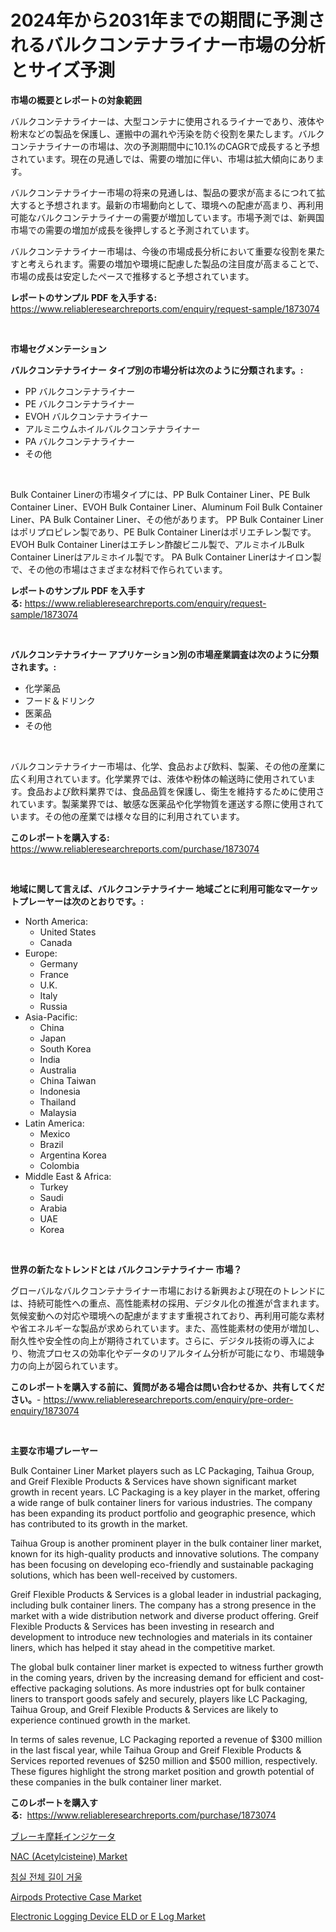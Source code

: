 <p><h1>2024年から2031年までの期間に予測されるバルクコンテナライナー市場の分析とサイズ予測</h1></p><p><strong>市場の概要とレポートの対象範囲</strong></p>
<p><p>バルクコンテナライナーは、大型コンテナに使用されるライナーであり、液体や粉末などの製品を保護し、運搬中の漏れや汚染を防ぐ役割を果たします。バルクコンテナライナーの市場は、次の予測期間中に10.1%のCAGRで成長すると予想されています。現在の見通しでは、需要の増加に伴い、市場は拡大傾向にあります。</p><p>バルクコンテナライナー市場の将来の見通しは、製品の要求が高まるにつれて拡大すると予想されます。最新の市場動向として、環境への配慮が高まり、再利用可能なバルクコンテナライナーの需要が増加しています。市場予測では、新興国市場での需要の増加が成長を後押しすると予測されています。</p><p>バルクコンテナライナー市場は、今後の市場成長分析において重要な役割を果たすと考えられます。需要の増加や環境に配慮した製品の注目度が高まることで、市場の成長は安定したペースで推移すると予想されています。</p></p>
<p><strong>レポートのサンプル PDF を入手する:</strong> <a href="https://www.reliableresearchreports.com/enquiry/request-sample/1873074">https://www.reliableresearchreports.com/enquiry/request-sample/1873074</a></p>
<p>&nbsp;</p>
<p><strong>市場セグメンテーション</strong></p>
<p><strong>バルクコンテナライナー タイプ別の市場分析は次のように分類されます。:</strong></p>
<p><ul><li>PP バルクコンテナライナー</li><li>PE バルクコンテナライナー</li><li>EVOH バルクコンテナライナー</li><li>アルミニウムホイルバルクコンテナライナー</li><li>PA バルクコンテナライナー</li><li>その他</li></ul></p>
<p>&nbsp;</p>
<p><p>Bulk Container Linerの市場タイプには、PP Bulk Container Liner、PE Bulk Container Liner、EVOH Bulk Container Liner、Aluminum Foil Bulk Container Liner、PA Bulk Container Liner、その他があります。 PP Bulk Container Linerはポリプロピレン製であり、PE Bulk Container Linerはポリエチレン製です。 EVOH Bulk Container Linerはエチレン酢酸ビニル製で、アルミホイルBulk Container Linerはアルミホイル製です。 PA Bulk Container Linerはナイロン製で、その他の市場はさまざまな材料で作られています。</p></p>
<p><strong>レポートのサンプル PDF を入手する:</strong>&nbsp;<a href="https://www.reliableresearchreports.com/enquiry/request-sample/1873074">https://www.reliableresearchreports.com/enquiry/request-sample/1873074</a></p>
<p>&nbsp;</p>
<p><strong> バルクコンテナライナー アプリケーション別の市場産業調査は次のように分類されます。:</strong></p>
<p><ul><li>化学薬品</li><li>フード＆ドリンク</li><li>医薬品</li><li>その他</li></ul></p>
<p>&nbsp;</p>
<p><p>バルクコンテナライナー市場は、化学、食品および飲料、製薬、その他の産業に広く利用されています。化学業界では、液体や粉体の輸送時に使用されています。食品および飲料業界では、食品品質を保護し、衛生を維持するために使用されています。製薬業界では、敏感な医薬品や化学物質を運送する際に使用されています。その他の産業では様々な目的に利用されています。</p></p>
<p><strong>このレポートを購入する:</strong>&nbsp; <a href="https://www.reliableresearchreports.com/purchase/1873074">https://www.reliableresearchreports.com/purchase/1873074</a></p>
<p>&nbsp;</p>
<p><strong>地域に関して言えば、バルクコンテナライナー 地域ごとに利用可能なマーケットプレーヤーは次のとおりです。:</strong></p>
<p><ul>
    <li>
        North America:
        <ul>
            <li>United States</li>
            <li>Canada</li>
        </ul>
    </li>
    <li>
        Europe:
        <ul>
            <li>Germany</li>
            <li>France</li>
            <li>U.K.</li>
            <li>Italy</li>
            <li>Russia</li>
        </ul>
    </li>
    <li>
        Asia-Pacific:
        <ul>
            <li>China</li>
            <li>Japan</li>
            <li>South Korea</li>
            <li>India</li>
            <li>Australia</li>
            <li>China Taiwan</li>
            <li>Indonesia</li>
            <li>Thailand</li>
            <li>Malaysia</li>
        </ul>
    </li>
    <li>
        Latin America:
        <ul>
            <li>Mexico</li>
            <li>Brazil</li>
            <li>Argentina Korea</li>
            <li>Colombia</li>
        </ul>
    </li>
    <li>
        Middle East & Africa:
        <ul>
            <li>Turkey</li>
            <li>Saudi</li>
            <li>Arabia</li>
            <li>UAE</li>
            <li>Korea</li>
        </ul>
    </li>
    </ul></p>
<p>&nbsp;</p>
<p><strong>世界の新たなトレンドとは バルクコンテナライナー 市場？</strong></p>
<p><p>グローバルなバルクコンテナライナー市場における新興および現在のトレンドには、持続可能性への重点、高性能素材の採用、デジタル化の推進が含まれます。気候変動への対応や環境への配慮がますます重視されており、再利用可能な素材や省エネルギーな製品が求められています。また、高性能素材の使用が増加し、耐久性や安全性の向上が期待されています。さらに、デジタル技術の導入により、物流プロセスの効率化やデータのリアルタイム分析が可能になり、市場競争力の向上が図られています。</p></p>
<p><strong>このレポートを購入する前に、質問がある場合は問い合わせるか、共有してください。</strong>- <a href="https://www.reliableresearchreports.com/enquiry/pre-order-enquiry/1873074">https://www.reliableresearchreports.com/enquiry/pre-order-enquiry/1873074</a></p>
<p>&nbsp;</p>
<p><strong>主要な市場プレーヤー</strong></p>
<p><p>Bulk Container Liner Market players such as LC Packaging, Taihua Group, and Greif Flexible Products & Services have shown significant market growth in recent years. LC Packaging is a key player in the market, offering a wide range of bulk container liners for various industries. The company has been expanding its product portfolio and geographic presence, which has contributed to its growth in the market.</p><p>Taihua Group is another prominent player in the bulk container liner market, known for its high-quality products and innovative solutions. The company has been focusing on developing eco-friendly and sustainable packaging solutions, which has been well-received by customers.</p><p>Greif Flexible Products & Services is a global leader in industrial packaging, including bulk container liners. The company has a strong presence in the market with a wide distribution network and diverse product offering. Greif Flexible Products & Services has been investing in research and development to introduce new technologies and materials in its container liners, which has helped it stay ahead in the competitive market.</p><p>The global bulk container liner market is expected to witness further growth in the coming years, driven by the increasing demand for efficient and cost-effective packaging solutions. As more industries opt for bulk container liners to transport goods safely and securely, players like LC Packaging, Taihua Group, and Greif Flexible Products & Services are likely to experience continued growth in the market.</p><p>In terms of sales revenue, LC Packaging reported a revenue of $300 million in the last fiscal year, while Taihua Group and Greif Flexible Products & Services reported revenues of $250 million and $500 million, respectively. These figures highlight the strong market position and growth potential of these companies in the bulk container liner market.</p></p>
<p><strong>このレポートを購入する:</strong>&nbsp;&nbsp;<a href="https://www.reliableresearchreports.com/purchase/1873074">https://www.reliableresearchreports.com/purchase/1873074</a></p>
<p><p><a href="https://medium.com/@lelanadden5645/%E3%83%96%E3%83%AC%E3%83%BC%E3%82%AD%E3%82%A6%E3%82%A7%E3%82%A2%E3%82%A4%E3%83%B3%E3%82%B8%E3%82%B1%E3%83%BC%E3%82%BF%E3%83%BC%E5%B8%82%E5%A0%B4%E3%81%AE%E3%82%B5%E3%82%A4%E3%82%BA%E3%81%AF-%E3%82%B0%E3%83%AD%E3%83%BC%E3%83%90%E3%83%AB%E7%94%A3%E6%A5%AD%E3%81%AB%E3%81%8A%E3%81%91%E3%82%8B%E6%9C%80%E9%81%A9%E3%81%AA%E3%83%9E%E3%83%BC%E3%82%B1%E3%83%86%E3%82%A3%E3%83%B3%E3%82%B0%E3%83%81%E3%83%A3%E3%83%8D%E3%83%AB%E3%82%92%E6%98%8E%E3%82%89%E3%81%8B%E3%81%AB%E3%81%99%E3%82%8B-3332d4ce4d0c">ブレーキ摩耗インジケータ</a></p><p><a href="https://github.com/lbird53714/Market-Research-Report-List-3/blob/main/nac-acetylcisteine-market.md">NAC (Acetylcisteine) Market</a></p><p><a href="https://github.com/vdhdwjyp90142/Market-Research-Report-List-1/blob/main/91280632094.md">침실 전체 길이 거울</a></p><p><a href="https://thundering-castanet-c65.notion.site/Airpods-Protective-Case-Market-Research-Report-Provides-Critical-Insights-that-can-help-Shape-Busine-d173743146e74b89b1d7467e8747af36">Airpods Protective Case Market</a></p><p><a href="https://issuu.com/reportprime-2/docs/electronic-logging-device-eld-or-e-_4b19a51485d2cc">Electronic Logging Device ELD or E Log Market</a></p></p>